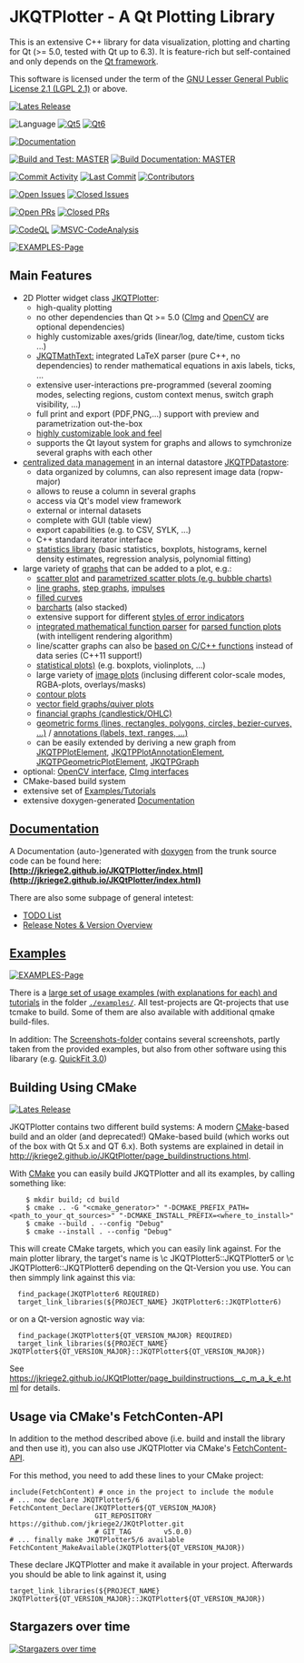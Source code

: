 # JKQTPlotter - A Qt Plotting Library
This is an extensive C++ library for data visualization, plotting and charting for Qt (>= 5.0, tested with Qt up to 6.3). It is feature-rich but self-contained and only depends on the [Qt framework](https://qt.io).

This software is licensed under the term of the [GNU Lesser General Public License 2.1 
(LGPL 2.1)](./LICENSE) or above. 

[![Lates Release](https://img.shields.io/github/v/release/jkriege2/JKQtPlotter)](https://github.com/jkriege2/JKQtPlotter/releases)

![Language](https://img.shields.io/github/languages/top/jkriege2/JKQtPlotter)
[![Qt5](https://img.shields.io/badge/Qt-5-brightgreen)](https://doc.qt.io/qt-5/)
[![Qt6](https://img.shields.io/badge/Qt-6-brightgreen)](https://doc.qt.io/qt-6/)

[![Documentation](https://img.shields.io/badge/documentation-online-blue)](http://jkriege2.github.io/JKQtPlotter/index.html)

[![Build and Test: MASTER](https://github.com/jkriege2/JKQtPlotter/actions/workflows/build-and-test.yml/badge.svg?branch=master)](https://github.com/jkriege2/JKQtPlotter/actions/workflows/build-and-test.yml)
[![Build Documentation: MASTER](https://github.com/jkriege2/JKQtPlotter/actions/workflows/doxygen_build_deploy.yml/badge.svg?branch=master)](https://github.com/jkriege2/JKQtPlotter/actions/workflows/doxygen_build_deploy.yml)

[![Commit Activity](https://img.shields.io/github/commit-activity/m/jkriege2/JKQtPlotter)](https://github.com/jkriege2/JKQtPlotter/pulse)
[![Last Commit](https://img.shields.io/github/last-commit/jkriege2/JKQtPlotter)](https://github.com/jkriege2/JKQtPlotter/pulse)
[![Contributors](https://img.shields.io/github/contributors/jkriege2/JKQtPlotter)](https://github.com/jkriege2/JKQtPlotter/graphs/contributors)

[![Open Issues](https://img.shields.io/github/issues/jkriege2/JKQtPlotter)](https://github.com/jkriege2/JKQtPlotter/issues)
[![Closed Issues](https://img.shields.io/github/issues-closed/jkriege2/JKQtPlotter)](https://github.com/jkriege2/JKQtPlotter/issues?q=is%3Aissue+is%3Aclosed)

[![Open PRs](https://img.shields.io/github/issues-pr/jkriege2/JKQtPlotter)](https://github.com/jkriege2/JKQtPlotter/pulls)
[![Closed PRs](https://img.shields.io/github/issues-pr-closed/jkriege2/JKQtPlotter)](https://github.com/jkriege2/JKQtPlotter/pulls?q=is%3Apr+is%3Aclosed)

[![CodeQL](https://github.com/jkriege2/JKQtPlotter/actions/workflows/codeql-analysis.yml/badge.svg)](https://github.com/jkriege2/JKQtPlotter/actions/workflows/codeql-analysis.yml)
[![MSVC-CodeAnalysis](https://github.com/jkriege2/JKQtPlotter/actions/workflows/msvc-codeanalysis.yml/badge.svg)](https://github.com/jkriege2/JKQtPlotter/actions/workflows/msvc-codeanalysis.yml)

[![EXAMPLES-Page](./doc/images/socialmediabanner.png)](http://jkriege2.github.io/JKQtPlotter/index.html)

## Main Features
- 2D Plotter widget class [JKQTPlotter](http://jkriege2.github.io/JKQtPlotter/group__jkqtplotter.html):
  - high-quality plotting
  - no other dependencies than Qt >= 5.0 ([CImg](https://cimg.eu/) and [OpenCV](https://opencv.org/) are optional dependencies)
  - highly customizable axes/grids (linear/log, date/time, custom ticks ...)
  - [JKQTMathText:](http://jkriege2.github.io/JKQtPlotter/group__jkqtmathtext.html) integrated LaTeX parser (pure C++, no dependencies) to render mathematical equations in axis labels, ticks, ...
  - extensive user-interactions pre-programmed (several zooming modes, selecting regions, custom context menus, switch graph visibility, ...)
  - full print and export (PDF,PNG,...) support with preview and parametrization out-the-box
  - [highly customizable look and feel](http://jkriege2.github.io/JKQtPlotter/group__jkqtpplotter__styling.html)
  - supports the Qt layout system for graphs and allows to symchronize several graphs with each other
- [centralized data management](http://jkriege2.github.io/JKQtPlotter/group__jkqtpdatastorage.html) in an internal datastore [JKQTPDatastore](http://jkriege2.github.io/JKQtPlotter/class_j_k_q_t_p_datastore.html):
  - data organized by columns, can also represent image data (ropw-major)
  - allows to reuse a column in several graphs
  - access via Qt's model view framework
  - external or internal datasets
  - complete with GUI (table view)
  - export capabilities (e.g. to CSV, SYLK, ...)
  - C++ standard iterator interface
  - [statistics library](https://jkriege2.github.io/JKQtPlotter/group__jkqtptools__math__statistics.html) (basic statistics, boxplots, histograms, kernel density estimates, regression analysis, polynomial fitting)
- large variety of [graphs](https://jkriege2.github.io/JKQtPlotter/group__jkqtplotter__concretegraphs.html) that can be added to a plot, e.g.:
  - [scatter plot](https://jkriege2.github.io/JKQtPlotter/group__jkqtplotter__linesymbolgraphs__scatter.html) and [parametrized scatter plots (e.g. bubble charts)](http://jkriege2.github.io/JKQtPlotter/group__jkqtplotter__linesymbolgraphs__param.html) 
  - [line graphs](https://jkriege2.github.io/JKQtPlotter/group__jkqtplotter__linesymbolgraphs__line.html), [step graphs](http://jkriege2.github.io/JKQtPlotter/class_j_k_q_t_p_special_line_horizontal_graph.html), [impulses](https://jkriege2.github.io/JKQtPlotter/group__jkqtplotter__sticks.html)
  - [filled curves](http://jkriege2.github.io/JKQtPlotter/group__jkqtplotter__filledgraphs.html)
  - [barcharts](https://jkriege2.github.io/JKQtPlotter/group__jkqtplotter__barcharts.html) (also stacked)
  - extensive support for different [styles of error indicators](http://jkriege2.github.io/JKQtPlotter/group__jkqtplotter__basegraphserrors.html)
  - [integrated mathematical function parser](http://jkriege2.github.io/JKQtPlotter/group__jkqtptools__math__parser.html) for [parsed function plots](https://jkriege2.github.io/JKQtPlotter/class_j_k_q_t_p_x_parsed_function_line_graph.html) (with intelligent rendering algorithm)
  - line/scatter graphs can also be [based on C/C++ functions](http://jkriege2.github.io/JKQtPlotter/group__jkqtplotter__functiongraphs.html) instead of data series (C++11 support!)
  - [statistical plots)](http://jkriege2.github.io/JKQtPlotter/group__jkqtplotter__statgraphs.html) (e.g. boxplots, violinplots, ...)
  - large variety of [image plots](http://jkriege2.github.io/JKQtPlotter/group__jkqtplotter__imagelots.html) (inclusing different color-scale modes, RGBA-plots, overlays/masks)
  - [contour plots](https://jkriege2.github.io/JKQtPlotter/group__jkqtplotter__imagelots__contour.html)
  - [vector field graphs/quiver plots](https://jkriege2.github.io/JKQtPlotter/group__jkqtplotter__vectorfieldgraphs.html)
  - [financial graphs (candlestick/OHLC)](https://jkriege2.github.io/JKQtPlotter/group__jkqtplotter__financialgraphs.html)
  - [geometric forms (lines, rectangles, polygons, circles, bezier-curves, ...)](http://jkriege2.github.io/JKQtPlotter/group__jkqtplotter__geoplots.html) / [annotations (labels, text, ranges, ...)](http://jkriege2.github.io/JKQtPlotter/group__jkqtplotter__annotations.html)
  - can be easily extended by deriving a new graph from [JKQTPPlotElement](http://jkriege2.github.io/JKQtPlotter/class_j_k_q_t_p_plot_element.html), [JKQTPPlotAnnotationElement](http://jkriege2.github.io/JKQtPlotter/class_j_k_q_t_p_plot_annotation_element.html), [JKQTPGeometricPlotElement](http://jkriege2.github.io/JKQtPlotter/class_j_k_q_t_p_geometric_plot_element.html), [JKQTPGraph](http://jkriege2.github.io/JKQtPlotter/class_j_k_q_t_p_graph.html)
- optional: [OpenCV interface](http://jkriege2.github.io/JKQtPlotter/group__jkqtpinterfaceopencv.html), [CImg interfaces](http://jkriege2.github.io/JKQtPlotter/group__jkqtpinterfacecimg.html)
- CMake-based build system
- extensive set of [Examples/Tutorials](https://jkriege2.github.io/JKQtPlotter/example_tutorial_projects.html)
- extensive doxygen-generated [Documentation](http://jkriege2.github.io/JKQtPlotter/index.html)

## [Documentation](http://jkriege2.github.io/JKQtPlotter/index.html)
A Documentation (auto-)generated with [doxygen](http://www.doxygen.nl/) from the trunk source code can be found here: 
**[http://jkriege2.github.io/JKQTPlotter/index.html](http://jkriege2.github.io/JKQtPlotter/index.html)**

There are also some subpage of general intetest:
- [TODO List](http://jkriege2.github.io/JKQtPlotter/page_todo.html)
- [Release Notes & Version Overview](http://jkriege2.github.io/JKQtPlotter/page_whatsnew.html)

## [Examples](https://jkriege2.github.io/JKQtPlotter/example_tutorial_projects.html)

[![EXAMPLES-Page](./screenshots/examplesbanner.png)](https://jkriege2.github.io/JKQtPlotter/example_tutorial_projects.html)

There is a [large set of usage examples (with explanations for each) and tutorials](https://jkriege2.github.io/JKQtPlotter/example_tutorial_projects.html) in the folder [`./examples/`](./examples).
All test-projects are Qt-projects that use tcmake to build. Some of them are also available with additional qmake build-files.

In addition: The [Screenshots-folder](./screenshots/) contains several screenshots, partly taken from the provided examples, but also from other software using this libarary (e.g. [QuickFit 3.0](https://github.com/jkriege2/QuickFit3))

## Building Using CMake

[![Lates Release](https://img.shields.io/github/v/release/jkriege2/JKQtPlotter)](https://github.com/jkriege2/JKQtPlotter/releases)

JKQTPlotter contains two different build systems: A modern [CMake](https://cmake.org/)-based build and an older (and deprecated!) QMake-based build (which works out of the box with Qt 5.x and QT 6.x). Both systems are explained in detail in http://jkriege2.github.io/JKQtPlotter/page_buildinstructions.html.


With [CMake](https://cmake.org/) you can easily build JKQTPlotter and all its examples, by calling something like:
```
    $ mkdir build; cd build
    $ cmake .. -G "<cmake_generator>" "-DCMAKE_PREFIX_PATH=<path_to_your_qt_sources>" "-DCMAKE_INSTALL_PREFIX=<where_to_install>"
    $ cmake --build . --config "Debug"
    $ cmake --install . --config "Debug"
```

This will create CMake targets, which you can easily link against. For the main plotter library, the target's name is \c JKQTPlotter5::JKQTPlotter5 or  \c JKQTPlotter6::JKQTPlotter6 depending on the Qt-Version you use. You can then simmply link against this via:
```
  find_package(JKQTPlotter6 REQUIRED)
  target_link_libraries(${PROJECT_NAME} JKQTPlotter6::JKQTPlotter6)
```
or on a Qt-version agnostic way via:
```
  find_package(JKQTPlotter${QT_VERSION_MAJOR} REQUIRED)
  target_link_libraries(${PROJECT_NAME} JKQTPlotter${QT_VERSION_MAJOR}::JKQTPlotter${QT_VERSION_MAJOR})
```
See https://jkriege2.github.io/JKQtPlotter/page_buildinstructions__c_m_a_k_e.html for details.

## Usage via CMake's FetchConten-API

In addition to the method described above (i.e. build and install the library and then use it), you can also use JKQTPlotter via CMake's [FetchContent-API](https://cmake.org/cmake/help/latest/module/FetchContent.html). 

For this method, you need to add these lines to your CMake project:
```
include(FetchContent) # once in the project to include the module
# ... now declare JKQTPlotter5/6
FetchContent_Declare(JKQTPlotter${QT_VERSION_MAJOR}
                     GIT_REPOSITORY https://github.com/jkriege2/JKQtPlotter.git
                     # GIT_TAG        v5.0.0)
# ... finally make JKQTPlotter5/6 available
FetchContent_MakeAvailable(JKQTPlotter${QT_VERSION_MAJOR})
```

These declare JKQTPlotter and make it available in your project. Afterwards you should be able to link against it, using
```
target_link_libraries(${PROJECT_NAME} JKQTPlotter${QT_VERSION_MAJOR}::JKQTPlotter${QT_VERSION_MAJOR})
```


## Stargazers over time

[![Stargazers over time](https://starchart.cc/jkriege2/JKQtPlotter.svg)](https://starchart.cc/jkriege2/JKQtPlotter)
